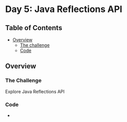 # Day 5: Java Reflections API

## Table of Contents

- [Overview](#overview)
  - [The challenge](#the-challenge)
  - [Code](#code)

## Overview

### The Challenge

Explore Java Reflections API

### Code

- []()
